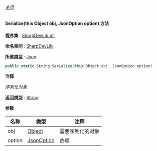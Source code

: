 ###### [主页](./Index.md "主页")

#### Serialize(this Object obj, JsonOption option) 方法

**程序集** : [SharpDevLib.dll](./SharpDevLib.assembly.md "SharpDevLib.dll")

**命名空间** : [SharpDevLib](./SharpDevLib.namespace.md "SharpDevLib")

**所属类型** : [Json](./SharpDevLib.Json.md "Json")

``` csharp
public static String Serialize(this Object obj, JsonOption option)
```

**注释**

*序列化对象*



**返回类型** : [String](https://learn.microsoft.com/en-us/dotnet/api/system.string "String")


**参数**

|名称|类型|注释|
|---|---|---|
|obj|[Object](https://learn.microsoft.com/en-us/dotnet/api/system.object "Object")|需要序列化的对象|
|option|[JsonOption](./SharpDevLib.JsonOption.md "JsonOption")|选项|


